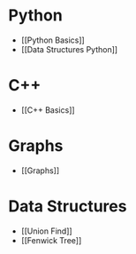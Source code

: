 # Python
- [[Python Basics]]
- [[Data Structures Python]]

# C++
- [[C++ Basics]]

# Graphs
- [[Graphs]]

# Data Structures
- [[Union Find]]
- [[Fenwick Tree]]

